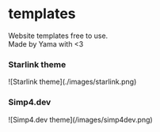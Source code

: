 # templates
Website templates free to use.
<br>
Made by Yama with <3

<h3>Starlink theme</h3>
![Starlink theme](./images/starlink.png)

<h3>Simp4.dev</h3>
![Simp4.dev theme](/images/simp4dev.png)

